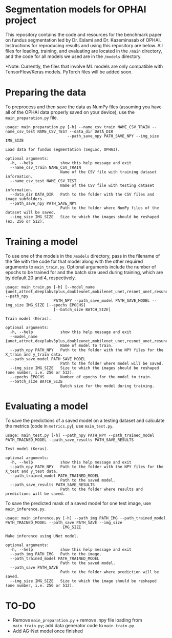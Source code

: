 # Segmentation models for OPHAI project
This repository contains the code and resources for the benchmark paper on fundus segmentation led by Dr. Eslami and Dr. Kazeminasab of OPHAI. Instructions for reproducing results and using this repository are below. All files for loading, training, and evaluating are located in the `/main` directory, and the code for all models we used are in the `/models` directory.

*Note: Currently, the files that involve ML models are only compatible with TensorFlow/Keras models. PyTorch files will be added soon.

# Preparing the data
To preprocess and then save the data as NumPy files (assuming you have all of the OPHAI data properly saved on your device), use the `main_preparation.py` file.

```
usage: main_preparation.py [-h] --name_csv_train NAME_CSV_TRAIN --name_csv_test NAME_CSV_TEST --data_dir DATA_DIR
                           --path_save_npy PATH_SAVE_NPY --img_size IMG_SIZE

Load data for fundus segmentation (SegLoc, OPHAI).

optional arguments:
  -h, --help            show this help message and exit
  --name_csv_train NAME_CSV_TRAIN
                        Name of the CSV file with training dataset information.
  --name_csv_test NAME_CSV_TEST
                        Name of the CSV file with testing dataset information.
  --data_dir DATA_DIR   Path to the folder with the CSV files and image subfolders.
  --path_save_npy PATH_SAVE_NPY
                        Path to the folder where NumPy files of the dataset will be saved.
  --img_size IMG_SIZE   Size to which the images should be reshaped (ex. 256 or 512).
```

# Training a model
To use one of the models in the `/models` directory, pass in the filename of the file with the code for that model along with the other required arguments to `main_train.py`. Optional arguments include the number of epochs to be trained for and the batch size used during training, which are by default 20 and 4, respectively.

```
usage: main_train.py [-h] [--model_name {unet,attnet,deeplabv3plus,doubleunet,mobilenet_unet,resnet_unet,resunet}] --path_npy
                     PATH_NPY --path_save_model PATH_SAVE_MODEL --img_size IMG_SIZE [--epochs EPOCHS]
                     [--batch_size BATCH_SIZE]

Train model (Keras).

optional arguments:
  -h, --help            show this help message and exit
  --model_name {unet,attnet,deeplabv3plus,doubleunet,mobilenet_unet,resnet_unet,resunet}
                        Name of model to train.
  --path_npy PATH_NPY   Path to the folder with the NPY files for the X_train and y_train data.
  --path_save_model PATH_SAVE_MODEL
                        Path to the folder where model will be saved.
  --img_size IMG_SIZE   Size to which the images should be reshaped (one number, i.e. 256 or 512).
  --epochs EPOCHS       Number of epochs for the model to train.
  --batch_size BATCH_SIZE
                        Batch size for the model during training.
```

# Evaluating a model
To save the predictions of a saved model on a testing dataset and calculate the metrics (code in `metrics.py`), use `main_test.py`.

```
usage: main_test.py [-h] --path_npy PATH_NPY --path_trained_model PATH_TRAINED_MODEL --path_save_results PATH_SAVE_RESULTS

Test model (Keras).

optional arguments:
  -h, --help            show this help message and exit
  --path_npy PATH_NPY   Path to the folder with the NPY files for the X_test and y_test data.
  --path_trained_model PATH_TRAINED_MODEL
                        Path to the saved model.
  --path_save_results PATH_SAVE_RESULTS
                        Path to the folder where results and predictions will be saved.
```

To save the predicted mask of a saved model for one test image, use `main_inference.py`.

```
usage: main_inference.py [-h] --path_img PATH_IMG --path_trained_model PATH_TRAINED_MODEL --path_save PATH_SAVE --img_size
                         IMG_SIZE

Make inference using UNet model.

optional arguments:
  -h, --help            show this help message and exit
  --path_img PATH_IMG   Path to the image.
  --path_trained_model PATH_TRAINED_MODEL
                        Path to the saved model.
  --path_save PATH_SAVE
                        Path to the folder where prediction will be saved.
  --img_size IMG_SIZE   Size to which the image should be reshaped (one number, i.e. 256 or 512).
```


# TO-DO
- Remove `main_preparation.py` + remove .npy file loading from `main_train.py`; add data generator code to `main_train.py`
- Add AG-Net model once finished